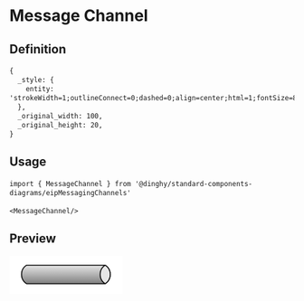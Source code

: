 # Message Channel

## Definition

```
{
  _style: { 
    entity: 'strokeWidth=1;outlineConnect=0;dashed=0;align=center;html=1;fontSize=8;shape=mxgraph.eip.messageChannel;verticalLabelPosition=bottom;labelBackgroundColor=#ffffff;verticalAlign=top;',
  },
  _original_width: 100,
  _original_height: 20,
}
```

## Usage

```
import { MessageChannel } from '@dinghy/standard-components-diagrams/eipMessagingChannels'

<MessageChannel/>
```

## Preview

<img src="./message-channel.png" width="200"/>
